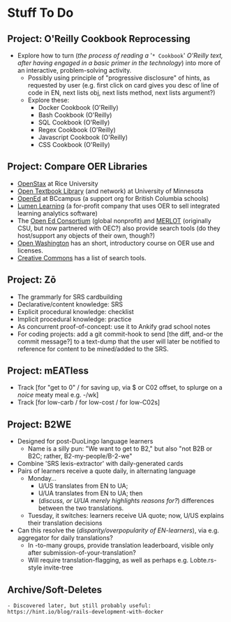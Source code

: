 # Stuff To Do

## Project: O'Reilly Cookbook Reprocessing

- Explore how to turn (_the process of reading a_ '`* Cookbook`' _O'Reilly text, after having engaged in a basic primer in the technology_) into more of an interactive, problem-solving activity.
  - Possibly using principle of "progressive disclosure" of hints, as requested by user (e.g. first click on card gives you desc of line of code in EN, next lists obj, next lists method, next lists argument?)
  - Explore these:
    - Docker Cookbook (O'Reilly)
    - Bash Cookbook (O'Reilly)
    - SQL Cookbook (O'Reilly)
    - Regex Cookbook (O'Reilly)
    - Javascript Cookbook (O'Reilly)
    - CSS Cookbook (O'Reilly)

## Project: Compare OER Libraries

- [OpenStax](https://openstax.org/about&sa=D&ust=-430962-9-000) at Rice University
- [Open Textbook Library](http://open.umn.edu/opentextbooks/About.aspx&sa=D&ust=-430962-9-000) (and network) at University of Minnesota
- [OpenEd](https://open.bccampus.ca/find-open-textbooks/&sa=D&ust=-430962-9-000) at BCcampus (a support org for British Columbia schools)
- [Lumen Learning](https://lumenlearning.com/courses?&sa=D&ust=-430962-9-000) (a for-profit company that uses OER to sell integrated learning analytics software)
- The [Open Ed Consortium](https://www.oeconsortium.org/about-oec/&sa=D&ust=-430962-9-000) (global nonprofit) and [MERLOT](http://info.merlot.org/merlothelp/topic.htm%23t%3DWho_We_Are.htm&sa=D&ust=-430962-9-000) (originally CSU, but now partnered with OEC?) also provide search tools (do they host/support any objects of their own, though?)
- [Open Washington](http://www.openwa.org/&sa=D&ust=-430962-9-000) has an short, introductory course on OER use and licenses.
- [Creative Commons](https://creativecommons.org/about/program-areas/education-oer/education-oer-resources/&sa=D&ust=-430962-9-000) has a list of search tools.
  
## Project: Zō

- The grammarly for SRS cardbuilding
- Declarative/content knowledge: SRS
- Explicit procedural knowledge: checklist
- Implicit procedural knowledge: practice
- As concurrent proof-of-concept: use it to Ankify grad school notes
- For coding projects: add a git commit-hook to send [the diff, and-or the commit message?] to a text-dump that the user will later be notified to reference for content to be mined/added to the SRS.

## Project: mEATless

- Track [for "get to 0" / for saving up, via $ or C02 offset, to splurge on a _noice_ meaty meal e.g. -/wk]
- Track [for low-carb / for low-cost / for low-C02s]

## Project: B2WE

- Designed for post-DuoLingo language learners
  - Name is a silly pun: "We want to get to B2," but also "not B2B or B2C; rather, B2-my-people/B-2-we"
- Combine 'SRS lexis-extractor' with daily-generated cards
- Pairs of learners receive a quote daily, in alternating language
  - Monday...
    - U/US translates from EN to UA;
    - U/UA translates from EN to UA; then
    - (_discuss, or U/UA merely highlights reasons for?_) differences between the two translations.
  - Tuesday, it switches: learners receive UA quote; now, U/US explains their translation decisions
- Can this resolve the (_disparity/overpopularity of EN-learners_), via e.g. aggregator for daily translations?
  - In -to-many groups, provide translation leaderboard, visible only after submission-of-your-translation?
  - Will require translation-flagging, as well as perhaps e.g. Lobte.rs-style invite-tree

## Archive/Soft-Deletes

<!-- ## Ruby Sidequests

### Ankify these

- Digging Deeper
  - Working with JavaScript in Rails
  - Caching with Rails: An Overview
  - Testing Rails Applications
  - Debugging Rails Applications
  - Securing Rails Applications
  - Configuring Rails Applications
- WIPs
  - The Rails Initialization Process
  - Active Support Instrumentation

### Watch these

- Security:
  - [Warden: the building block behind Devise](https://www.youtube.com/watch?v=QBJ3G40fxHg)
  - [The Evolution of Rails Security](https://www.youtube.com/watch?v=Btrmc1wO3pc)
  - [Access Denied: the missing guide to authorization in Rails](https://www.youtube.com/watch?v=NVwx0DARDis)
  - [Encrypted Credentials in Rails 5.2](https://www.youtube.com/watch?v=fS92ZDfLhng)
  - [Rails Security at Scale](https://www.youtube.com/watch?v=MpsrQKieytY)
  - [Modern Cryptography for the Absolute Beginner](https://www.youtube.com/watch?v=-cqD_SVXyEo)
- DB and Other:
  - [Database Design for Beginners](https://www.youtube.com/watch?v=1VsSXRPEBo0)
  - [Optimizing Your App by Understanding PostgreSQL](https://www.youtube.com/watch?v=vfiz1J8mWEs)
  - [Minitest 6: test feistier!](https://www.youtube.com/watch?v=l-ZNxvFo4lw)
  - [Unraveling the Cable: How ActionCable works](https://www.youtube.com/watch?v=XeqLONJsHkY)
  - [NLP for Rubyists](https://www.youtube.com/watch?v=Mmn20irnaS8)
  - [Zeitwerk: A New Code Loader](https://www.youtube.com/watch?v=ulCBLpCU6aY)

### Read these

- Rails
  - [The Rails 5 Way](https://www.oreilly.com/library/view/the-rails-5/9780-465769-)
  - [Rails 5 Test Prescriptions](https://pragprog.com/book/nrtest3/rails-5-test-prescriptions)
  - [AWS: The Good Parts](https://gumroad.com/l/aws-good-parts)
- Ruby
  - [Well-Grounded Rubyist](https://www.manning.com/books/the-well-grounded-rubyist-third-edition)
  - [Confident Ruby](http://www.confidentruby.com/)
  - [Practical Object Oriented Design in Ruby](https://www.informit.com/store/practical-object-oriented-design-an-agile-primer-using-9780134456478)
- Possibly
  - ["The Missing CS Course"](https://missing.csail.mit.edu/)
  - [Ruby Performance Optimization](https://pragprog.com/book/adrpo/ruby-performance-optimization)
  - [Crafting Rails 4 Applications](https://pragprog.com/book/jvrails2/crafting-rails-4-applications)
  - [The Ruby Way](https://www.oreilly.com/library/view/the-ruby-way/9780-2480352/)
  - [Effective Ruby](https://www.oreilly.com/library/view/effective-ruby-48/9780-3847086/)

### React Native Frontend

- Watch React Native series [from GoRails](https://gorails.com/episodes/tagged/React%20Native)
- Watch RailsConf talk on [React Native & Rails](https://www.youtube.com/watch?v=Q66tYU6ni48)
- Read _Learning React Native_ (O'Reilly)
- Create RoR JSON API / React Native app to either...
  - perform the equivalent of an Anki deck of cognitive biases/logical fallacies, via e.g.
    - <https://en.wikipedia.org/wiki/List_of_cognitive_biases>
    - <https://en.wikipedia.org/wiki/List_of_memory_biases>
    - <https://en.wikipedia.org/wiki/List_of_fallacies>
  - Alternatively, serve as a [decision journal](https://fs.blog/20-/02/decision-journal/)
  - Alternatively, scrape CooperPress emails (text, link, description, and author) and use them for an ElasticSearch-powered app -->
   
<!-- - Expanding _what_ we know [vs] _applying_ what we (already) know
  - [how to do one of those better] is what to research, for PhD?
  - Peruse these journals:
    - International Journal of Instructional Technology and Distance Learning
    - Journal of Training, Design, and Technology
    - Journal of Multimedia Processing and Technologies
    - Educational Technology Research and Development
    - Journal of Computing in Higher Education
    - Trends in Cognitive Sciences -->

<!-- ### Corona

- tool for retros && retro commentary/weigh-in (plus one's, comments, concerns, qualifications, etc)
- web form, with support from slackbot
- like, "Corona" refers to part of the eye -- but it also sounds like "Coroner," who performs... post-mortems. Heh. -->

<!-- ### Lectio 

- GUI for content professors (_i.e. experts in research, but not pedagogy_) to build lessons, guided by sound teaching principles and pleasing design.
- Sold to universities: align with institution-unique accreditation requirements.
  - Software that takes an instructor from subject matter expert tune near-professional educator, by scaffolding their building of lesson plans, assessments, and syllabi.
  - “Valuable subjects change so quickly in this field (tech); this software works with an expert in that field to create a replicable, distributable, project/portfolio-based curriculum, so you can offer courses that will get your graduates jobs.”
- How to make lesson planning easier, faster, more certain?
- Help teachers defend decisions with research (i.e. engage with and protect against parents & admin)
- UI for [content and activity] selection (for touchscreen access)
- Track [content and activity]-types across lessons (by week, unit, semester etc)
- (_Note you have two reaaaaaal ugly back-of-the-napkin wireframe illustrations for this in Dropbox._) -->

<!-- ### YPHRIT
- "_Y's Post-Hartl Rails-Investigation Tutorial_"
- For any one of the above ideas, build it alongside a book about _how_ to build it. -->

<!-- - √ Dockerization
  - [√ Packaging and Shipping Rails Applications in Docker](https://www.youtube.com/watch?v=lpHgNC5bCbo)
  - [√ Real World Docker for the Rubyist](https://www.youtube.com/watch?v=DyBvMrNX1ZY)
  - [√ Deep Dive into Docker Containers](https://www.youtube.com/watch?v=2c4fvXKec7Q)
  - [√ Containerizing Rails: Techniques, Pitfalls, & Best Practices](https://www.youtube.com/watch?v=kG2vxYn547E)
  - [√ Containerizing Local Development... Is It Worth it?](https://www.youtube.com/watch?v=NZ02hy6QOOk)
  - Relevant articles:
    - [√ Codeship RoR demo](https://rollout.io/blog/using-docker-compose-for-ruby-development/)
    - [√ DO RoR demo](https://www.digitalocean.com/community/tutorials/containerizing-a-ruby-on-rails-application-for-development-with-docker-compose)
    - [√ Evil Martians' RoR setup](https://evilmartians.com/chronicles/ruby-on-whales-docker-for-ruby-rails-development)
    - [√ docker-compose with delayed_job demo](https://medium.com/swlh/add-background-jobs-and-cron-to-your-dockerized-ruby-on-rails-app-c7348915021d) -->
    - Discovered later, but still probably useful: https://hint.io/blog/rails-development-with-docker
<!-- ## Project: Compare E-Learning Rubrics

- comparing and searching for different rubrics by which to measure an e-learning product:
- concluding with that you can’t actually write about the product, because they are clients of the company that employs you
- Rate the learning experience of the badge course you’re currently taking
  - Suitably anonymize it, first, per blogpost above
  - Better done when you can compare two programs (perhaps the Linux/Docker course?)
  - Which taxonomy to use?
    - “E-learning in the science of instruction”?
    - “Really Useful E-Learning Manual“ from O'Reilly (perhaps there’s an EPub version?) -->

<!-- - Yarray: new `enumerable`-based methods && gem-building practice
  - Use
    - https://bundler.io/v1.16/guides/creating_gem.html
    - https://guides.rubygems.org/
    - https://piotrmurach.com/articles/writing-a-ruby-gem-specification/
    - https://github.com/flajann2/juwelier
  - Preexisting
    - find => detect
    - filter => select
    - N/A => reject
    - map => collect
    - reduce => inject
  - Yours to implement
    - ? => affect
    - ? => bisect
    - ? => connect
    - ? => correct
    - ? => defect
    - ? => deflect
    - ? => eject
    - ? => elect
    - ? => infect
    - ? => neglect
    - ? => perfect (apply changes, then freeze)
    - ? => project
    - ? => prospect (try/catch; return first item that gens the error)
    - ? => protect
    - ? => suspect
    - ? => subject
    - ? => trisect -->

<!-- ## Project: MiaExplorer
### Set up Elasticsearch
- [Elasticsearch: The Definitive Guide](http://shop.oreilly.com/product/0636920028505.do)
- [Elasticsearch in Action](https://www.manning.com/books/elasticsearch-in-action)
- [Getting Started with Elasticsearch and Ruby](https://dev.to/molly_struve/getting-started-with-elasticsearch-and-ruby-30hh)
### Set up API-mode Rails
- Ankify the [official guide](https://guides.rubyonrails.org/api_app.html) on Rails API usage
- [Get Up and Running with Rails API](https://chriskottom.com/blog/2017/02/get-up-and-running-with-rails-api/)
- Either [APIs on Rails](http://apionrails.icalialabs.com/book/chapter_one) or [its newer, less-formatted version](https://github.com/madeindjs/api_on_rails), though not as cleanly-formatted
- Use the [Netflix gem](https://github.com/Netflix/fast_jsonapi) for serialization -->

<!-- ## Project: DMWare
- Scenario Builder
  - See OG blogpost
- Party Party Builder
  - D&D character(s) generator
  - Stream the randomly-generated characters w/ e.g. `ActionController::Live`
  - Include `ActionCable` so everyone can chat about the characters being generated
- ThousandWord
  - Repository for collected PF0-images
  - Use as practice w/ ElasticSearch? -->

<!-- ### React SPA Frontend
- Learn Hooks, Context, and Suspense API's:
  - Follow the FEM Pure React State Management workshop/notes
  - [This article](https://www.robinwieruch.de/react-state) for creating global state with hooks and context, instead of redux.
  - If you like the above article, use this [two-part](https://www.robinwieruch.de/react-state-usereducer-usestate-usecontext) [series](https://www.robinwieruch.de/redux-with-react-hooks) to ~replicate Redux (_same author_)
  - [This article](https://wattenberger.com/blog/react-hooks) for more on using hooks naturally
  - [And this](https://www.telerik.com/kendo-react-ui/react-hooks-guide/)
  - [This article](https://www.smashingmagazine.com/2020/0-introduction-react-context-api/) for more on context
  - [This article](https://css-tricks.com/the-hooks-of-react-router/) for how hooks interact with React Router
  - <https://kentcdodds.com/blog/useeffect-vs-uselayouteffect> and <https://kentcdodds.com/blog/should-i-usestate-or-usereducer>
  - <https://alligator.io/react/keep-react-fast/>
  - <https://alligator.io/react/react-router-v6/>
  - <https://alligator.io/react/crud-context-hooks/>
- Include TypeScript? Or is that too much?
  - Use Credly's Egghead.io subscription for intros?
  - [Follow the config setup here](https://www.sitepoint.com/react-with-typescript-best-practices/)
  - [Explore some of the (non-redux?) boilerplate here](https://typeofnan.dev/setup-a-typescript-react-redux-project/)
- Here's [a good list](https://www.robinwieruch.de/react-libraries) of other convenience libraries to use
- Use your notes from the FEM course to apply responsive HTML styles -->
